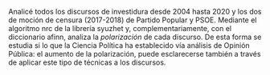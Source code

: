 Analicé todos los discursos de investidura desde 2004 hasta 2020 y los dos de moción de censura (2017-2018) de Partido Popular y PSOE. 
Mediante el algoritmo nrc de la librería syuzhet y, complementariamente, con el diccionario afinn, analiza la *polarización* de cada discurso.
De esta forma se estudia si lo que la Ciencia Política ha establecido vía análisis de Opinión Pública: el aumento de la polarización, puede
esclarecerse también a través de aplicar este tipo de técnicas a los discursos. 

